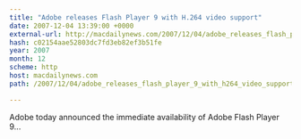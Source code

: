 ```yaml
---
title: "Adobe releases Flash Player 9 with H.264 video support"
date: 2007-12-04 13:39:00 +0000
external-url: http://macdailynews.com/2007/12/04/adobe_releases_flash_player_9_with_h264_video_support/
hash: c02154aae52803dc7fd3eb82ef3b51fe
year: 2007
month: 12
scheme: http
host: macdailynews.com
path: /2007/12/04/adobe_releases_flash_player_9_with_h264_video_support/

---
```


Adobe today announced the immediate availability of Adobe Flash Player 9...
